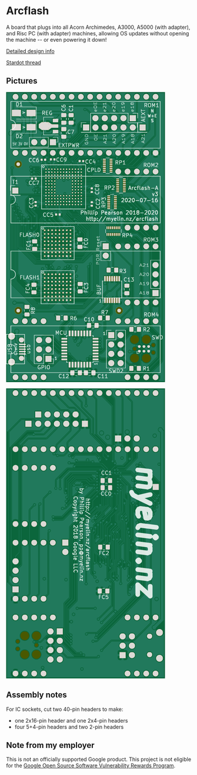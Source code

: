 # Arcflash

A board that plugs into all Acorn Archimedes, A3000, A5000 (with adapter), and
Risc PC (with adapter) machines, allowing OS updates without opening the
machine -- or even powering it down!

[Detailed design info](DESIGN.md)

[Stardot thread](https://stardot.org.uk/forums/viewtopic.php?f=16&t=16043)

Pictures
--------

![PCB front](pcb/pcb-front.png)

![PCB back](pcb/pcb-back.png)

Assembly notes
--------------

For IC sockets, cut two 40-pin headers to make:

- one 2x16-pin header and one 2x4-pin headers
- four 5+4-pin headers and two 2-pin headers

Note from my employer
---------------------

This is not an officially supported Google product. This project is not
eligible for the [Google Open Source Software Vulnerability Rewards
Program](https://bughunters.google.com/open-source-security).
